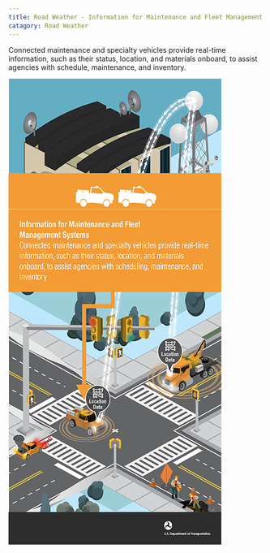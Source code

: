 ```yaml
---
title: Road Weather - Information for Maintenance and Fleet Management Systems
catagory: Road Weather
---
```


Connected maintenance and specialty vehicles provide real-time information, such as their status, location, and materials onboard, to assist agencies with schedule, maintenance, and inventory.

![Information for Maintenance and Fleet Management Systems](/src/assets/images/infographics/WEATHER_InformationForMaintenanceAndFleetManagement-med01.png)
